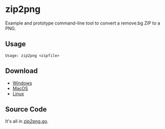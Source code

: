 # zip2png

Example and prototype command-line tool to convert a remove.bg ZIP to a PNG.

## Usage

```
Usage: zip2png <zipfile>
```

## Download

* [Windows](https://github.com/remove-bg/integration/raw/master/zip2png/dist/windows/zip2png.exe)
* [MacOS](https://github.com/remove-bg/integration/raw/master/zip2png/dist/macos/zip2png)
* [Linux](https://github.com/remove-bg/integration/raw/master/zip2png/dist/linux/zip2png)

## Source Code

It's all in [zip2png.go](zip2png.go).
